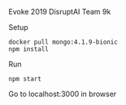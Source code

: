 Evoke 2019 DisruptAI Team 9k

Setup

    docker pull mongo:4.1.9-bionic
    npm install

Run
    
    npm start

Go to localhost:3000 in browser


